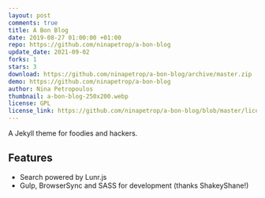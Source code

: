 ```yaml
---
layout: post
comments: true
title: A Bon Blog
date: 2019-08-27 01:00:00 +01:00
repo: https://github.com/ninapetrop/a-bon-blog
update_date: 2021-09-02
forks: 1
stars: 3
download: https://github.com/ninapetrop/a-bon-blog/archive/master.zip
demo: https://github.com/ninapetrop/a-bon-blog
author: Nina Petropoulos
thumbnail: a-bon-blog-250x200.webp
license: GPL
license_link: https://github.com/ninapetrop/a-bon-blog/blob/master/license.txt
---
```


A Jekyll theme for foodies and hackers.

## Features

* Search powered by Lunr.js
* Gulp, BrowserSync and SASS for development (thanks ShakeyShane!)
